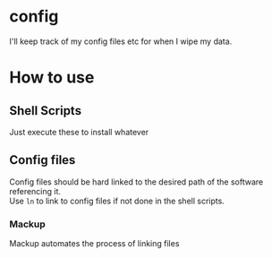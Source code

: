 # config
I'll keep track of my config files etc for when I wipe my data.

# How to use
## Shell Scripts
Just execute these to install whatever

## Config files
Config files should be hard linked to the desired path of the software referencing it.  
Use `ln` to link to config files if not done in the shell scripts.

### Mackup
Mackup automates the process of linking files
